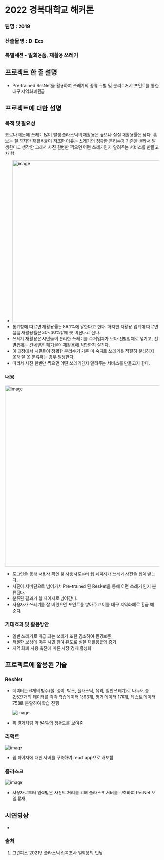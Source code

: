 # 2022 경북대학교 해커톤 

### 팀명 : 2019
### 산출물 명 : D-Eco

### 특별세션 - 일회용품, 재활용 쓰레기




## 프로젝트 한 줄 설명
- Pre-trained ResNet을 활용하여 쓰레기의 종류 구별 및 분리수거시 포인트를 통한 대구 지역화폐환급


## 프로젝트에 대한 설명
### 목적 및 필요성
코로나 때문에 쓰레기 많이 발생
플라스틱의 재활용은 높으나 실질 재활용률은 낮다.
홍보는 잘 하지만 재활용률이 저조한 이유는 쓰레기의 정확한 분리수거 기준을 몰라서 발생한다고 생각함
그래서 사진 한번만 찍으면 어떤 쓰레기인지 알려주는 서비스를 만들고자 함
- <img width="530" alt="image" src="https://user-images.githubusercontent.com/62656584/192131589-04f32a6d-e93c-41c9-8796-466c6fcdc75c.png">
- 통계청에 따르면 재활용률은 86.1%에 달한다고 한다. 하지만 재활용 업계에 따르면 실질 재활용률은 30~40%밖에 못 미친다고 한다.
- 쓰레기 재활용은 시민들이 분리한 쓰레기를 수거업체가 모아 선별업체로 넘기고, 선별업체는 건네받은 폐기물이 재활용에 적합한지 살핀다.
- 이 과정에서 시민들이 정확한 분리수거 기준 미 숙지로 쓰레기를 적절히 분리하지 못해 잘 못 분류하는 경우 발생한다.
- 따라서 사진 한번만 찍으면 어떤 쓰레기인지 알려주는 서비스를 만들고자 한다.

### 내용
<img width="592" alt="image" src="https://user-images.githubusercontent.com/62656584/192132081-e1c3a6c9-1ae3-4439-beb0-42ab47b9285a.png">

- 로그인을 통해 사용자 확인 및 사용자로부터 웹 페이지가 쓰레기 사진을 입력 받는다.
- 사진이 서버단으로 넘어가서 Pre-trained 된  ResNet을 통해 어떤 쓰레기 인지 분류된다.
- 분류된 결과가 웹 페이지로 넘어간다.
- 사용자가 쓰레기를 잘 버렸으면 포인트를 쌓아주고 이를 대구 지역화폐로 환급 해 준다.


### 기대효과 및 활용방안
- 일반 쓰레기로 취급 되는 쓰레기 또한 감소하여 환경보존
- 적절한 보상에 따른 시민 참여 유도로 실질 재활용률의 증가
- 지역 화폐 사용 촉진에 따른 시장 경제 활성화


## 프로젝트에 활용된 기술
### ResNet
  - 데이터는 6개의 범주(철, 종이, 박스, 플라스틱, 유리, 일반쓰레기)로 나누어 총 2,527개의 데이터를 각각 학습데이터 1593개, 평가 데이터 176개, 테스트 데이터 758로 분할하여 학습 진행
    
    ![image](https://user-images.githubusercontent.com/62656584/192131255-b0ef6dc2-1a4f-46bb-bc67-0046080b7c7d.png)
  - 위 결과처럼 약 94%의 정확도를 보여줌

### 리액트
    
   ![image](https://user-images.githubusercontent.com/62656584/192131758-788b12c7-888b-4dd6-bdcc-0d9d54640b44.png)

  - 웹 페이지에 대한 서버를 구축하여 react.app으로 배포함

### 플라스크
    
   ![image](https://user-images.githubusercontent.com/62656584/192131392-c3f237f3-1ea8-428a-b8df-ad01db4180b5.png)
  - 사용자로부터 입력받은 사진의 처리를 위해 플라스크 서버를 구축하여 ResNet 모델 탑재




## 시연영상
- 

### 출처
1) 그린피스 2021년 플라스틱 집콕조사 일회용의 민낯
